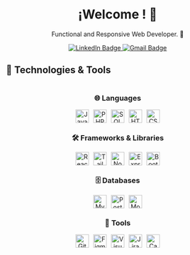 <!-- Encabezado principal -->
<h1 align="center">¡Welcome ! 👋</h1>

<!-- Descripción breve -->
<p align="center">
 Functional and Responsive Web Developer. 🚀
</p>
<!-- Medios de Comunicación -->
<div align="center" id="badges">
  <a href="https://www.linkedin.com/in/facundo-aguilar-014265261/" target="_blank">
    <img src="https://img.shields.io/badge/LinkedIn-blue?style=for-the-badge&logo=linkedin&logoColor=white" alt="LinkedIn Badge"/>
  </a>
  <a href="mailto:facuam25@gmail.com">
    <img src="https://img.shields.io/badge/Gmail-D14836?style=for-the-badge&logo=gmail&logoColor=white" alt="Gmail Badge"/>
  </a>
</div>

<!--LENGUAJES-->
## 🚀 Technologies & Tools

<div align="center" style="display: flex; justify-content: center; gap: 30px; flex-wrap: wrap;">

  <!-- Languages Section -->
  <div style="text-align: center;">
    <h3>🌐 Languages</h3>
    <div style="display: flex; flex-wrap: wrap; gap: 10px; justify-content: center;">
      <img src="https://img.shields.io/badge/JavaScript-F7DF1E?style=for-the-badge&logo=javascript&logoColor=black" alt="JavaScript Badge" style="height: 30px;"/>
      <img src="https://img.shields.io/badge/PHP-777BB4?style=for-the-badge&logo=php&logoColor=white" alt="PHP Badge" style="height: 30px;"/>
      <img src="https://img.shields.io/badge/SQL-003B57?style=for-the-badge&logo=sqlite&logoColor=white" alt="SQL Badge" style="height: 30px;"/>
      <img src="https://img.shields.io/badge/HTML-E34F26?style=for-the-badge&logo=html5&logoColor=white" alt="HTML Badge" style="height: 30px;"/>
      <img src="https://img.shields.io/badge/CSS-1572B6?style=for-the-badge&logo=css3&logoColor=white" alt="CSS Badge" style="height: 30px;"/>
  </div>

  <!-- Frameworks & Libraries Section -->
  <div style="text-align: center;">
    <h3>🛠️ Frameworks & Libraries</h3>
    <div style="display: flex; flex-wrap: wrap; gap: 10px; justify-content: center;">
      <img src="https://img.shields.io/badge/React-61DAFB?style=for-the-badge&logo=react&logoColor=black" alt="React Badge" style="height: 30px;"/>
      <img src="https://img.shields.io/badge/Tailwind_CSS-06B6D4?style=for-the-badge&logo=tailwind-css&logoColor=white" alt="Tailwind CSS Badge" style="height: 30px;"/>
      <img src="https://img.shields.io/badge/Node.js-339933?style=for-the-badge&logo=node.js&logoColor=white" alt="Node.js Badge" style="height: 30px;"/>
      <img src="https://img.shields.io/badge/Express.js-000000?style=for-the-badge&logo=express&logoColor=white" alt="Express Badge" style="height: 30px;"/>
      <img src="https://img.shields.io/badge/Bootstrap-563D7C?style=for-the-badge&logo=bootstrap&logoColor=white" alt="Bootstrap Badge" style="height: 30px;"/>
    </div>
  </div>

  <!-- Databases Section -->
  <div style="text-align: center;">
    <h3>🗄️ Databases</h3>
    <div style="display: flex; flex-wrap: wrap; gap: 10px; justify-content: center;">
      <img src="https://img.shields.io/badge/MySQL-4479A1?style=for-the-badge&logo=mysql&logoColor=white" alt="MySQL Badge" style="height: 30px;"/>
      <img src="https://img.shields.io/badge/PostgreSQL-4169E1?style=for-the-badge&logo=postgresql&logoColor=white" alt="PostgreSQL Badge" style="height: 30px;"/>
      <img src="https://img.shields.io/badge/MongoDB-47A248?style=for-the-badge&logo=mongodb&logoColor=white" alt="MongoDB Badge" style="height: 30px;"/>
    </div>
  </div>

  <!-- Tools Section -->
<div style="text-align: center;">
  <h3>🧩 Tools</h3>
  <div style="display: flex; flex-wrap: wrap; gap: 10px; justify-content: center;">
    <!-- Git -->
    <img src="https://img.shields.io/badge/Git-F05032?style=for-the-badge&logo=git&logoColor=white" alt="Git Badge" style="height: 30px;"/>
    <!-- Figma -->
    <img src="https://img.shields.io/badge/Figma-F24E1E?style=for-the-badge&logo=figma&logoColor=white" alt="Figma Badge" style="height: 30px;"/>
    <!-- Visual Studio Code -->
    <img src="https://img.shields.io/badge/Visual_Studio_Code-007ACC?style=for-the-badge&logo=visual-studio-code&logoColor=white" alt="Visual Studio Code Badge" style="height: 30px;"/>
    <!-- Jira -->
    <img src="https://img.shields.io/badge/Jira-0052CC?style=for-the-badge&logo=jira&logoColor=white" alt="Jira Badge" style="height: 30px;"/>
    <!-- CapCut -->
    <img src="https://img.shields.io/badge/CapCut-F3D7A2?style=for-the-badge&logo=capcut&logoColor=black" alt="CapCut Badge" style="height: 30px;"/>
  </div>
</div>


</div>


